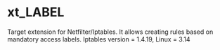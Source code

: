 # xt_LABEL
Target extension for Netfilter/Iptables. It allows creating rules based on mandatory access labels. Iptables version = 1.4.19, Linux = 3.14
